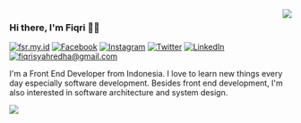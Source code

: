 <a href="https://github-readme-stats.vercel.app/api?username=fiqrisr&count_private=true&show_icons=true">
  <img align="right" src="https://github-readme-stats.vercel.app/api?username=fiqrisr&count_private=true&show_icons=true" />
</a>

### Hi there, I'm Fiqri :man_technologist:

[![fsr.my.id](https://img.shields.io/static/v1?label=fsr.my.id&message=%20&color=yellow&logo=html5&style=flat-square&logoColor=white)](https://fsr.my.id/)
[![Facebook](https://img.shields.io/static/v1?label=Facebook&message=%20&color=blue&logo=Facebook&style=flat-square&logoColor=white)](https://www.facebook.com/fiqrisyahredha/)
[![Instagram](https://img.shields.io/static/v1?label=Instagram&message=%20&color=orange&logo=Instagram&style=flat-square&logoColor=white)](https://www.instagram.com/fiqrisyahredha/)
[![Twitter](https://img.shields.io/static/v1?label=Twitter&message=%20&color=1da1f2&logo=Twitter&style=flat-square&logoColor=white)](https://www.twitter.com/fiqrisyahredha/)
[![LinkedIn](https://img.shields.io/static/v1?label=LinkedIn&message=%20&color=0a66c2&logo=LinkedIn&style=flat-square&logoColor=white)](https://www.linkedin.com/in/fiqrisyahredha/)
[![fiqrisyahredha@gmail.com](https://img.shields.io/static/v1?label=fiqrisyahredha@gmail.com&message=%20&color=red&logo=gmail&style=flat-square&logoColor=white)](mailto:fiqrisyahredha@gmail.com)

I'm a Front End Developer from Indonesia. I love to learn new things every day especially software development. Besides front end development, I'm also interested in software architecture and system design.

<a href="https://github-readme-stats.vercel.app/api/wakatime?username=@fiqrisr&layout=compact">
  <img align="center" src="https://github-readme-stats.vercel.app/api/wakatime?username=@fiqrisr&layout=compact" />
</a>
